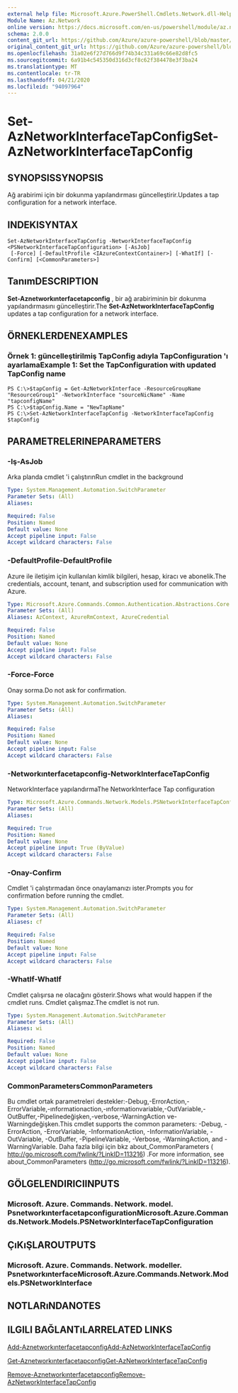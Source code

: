 ```yaml
---
external help file: Microsoft.Azure.PowerShell.Cmdlets.Network.dll-Help.xml
Module Name: Az.Network
online version: https://docs.microsoft.com/en-us/powershell/module/az.network/set-aznetworkinterfacetapconfig
schema: 2.0.0
content_git_url: https://github.com/Azure/azure-powershell/blob/master/src/Network/Network/help/Set-AzNetworkInterfaceTapConfig.md
original_content_git_url: https://github.com/Azure/azure-powershell/blob/master/src/Network/Network/help/Set-AzNetworkInterfaceTapConfig.md
ms.openlocfilehash: 31a02e6f27d766d9f74b34c331a69c66e82d8fc5
ms.sourcegitcommit: 6a91b4c545350d316d3cf8c62f384478e3f3ba24
ms.translationtype: MT
ms.contentlocale: tr-TR
ms.lasthandoff: 04/21/2020
ms.locfileid: "94097964"
---
```

# <span data-ttu-id="34d3a-101">Set-AzNetworkInterfaceTapConfig</span><span class="sxs-lookup"><span data-stu-id="34d3a-101">Set-AzNetworkInterfaceTapConfig</span></span>

## <span data-ttu-id="34d3a-102">SYNOPSIS</span><span class="sxs-lookup"><span data-stu-id="34d3a-102">SYNOPSIS</span></span>
<span data-ttu-id="34d3a-103">Ağ arabirimi için bir dokunma yapılandırması güncelleştirir.</span><span class="sxs-lookup"><span data-stu-id="34d3a-103">Updates a tap configuration for a network interface.</span></span>

## <span data-ttu-id="34d3a-104">INDEKI</span><span class="sxs-lookup"><span data-stu-id="34d3a-104">SYNTAX</span></span>

```
Set-AzNetworkInterfaceTapConfig -NetworkInterfaceTapConfig <PSNetworkInterfaceTapConfiguration> [-AsJob]
 [-Force] [-DefaultProfile <IAzureContextContainer>] [-WhatIf] [-Confirm] [<CommonParameters>]
```

## <span data-ttu-id="34d3a-105">Tanım</span><span class="sxs-lookup"><span data-stu-id="34d3a-105">DESCRIPTION</span></span>
<span data-ttu-id="34d3a-106">**Set-Aznetworkınterfacetapconfig** , bir ağ arabiriminin bir dokunma yapılandırmasını güncelleştirir.</span><span class="sxs-lookup"><span data-stu-id="34d3a-106">The **Set-AzNetworkInterfaceTapConfig** updates a tap configuration for a network interface.</span></span>

## <span data-ttu-id="34d3a-107">ÖRNEKLERDEN</span><span class="sxs-lookup"><span data-stu-id="34d3a-107">EXAMPLES</span></span>

### <span data-ttu-id="34d3a-108">Örnek 1: güncelleştirilmiş TapConfig adıyla TapConfiguration 'ı ayarlama</span><span class="sxs-lookup"><span data-stu-id="34d3a-108">Example 1: Set the TapConfiguration with updated TapConfig name</span></span>
```
PS C:\>$tapConfig = Get-AzNetworkInterface -ResourceGroupName "ResourceGroup1" -NetworkInterface "sourceNicName" -Name "tapconfigName"
PS C:\>$tapConfig.Name = "NewTapName"
PS C:\>Set-AzNetworkInterfaceTapConfig -NetworkInterfaceTapConfig $tapConfig
```

## <span data-ttu-id="34d3a-109">PARAMETRELERINE</span><span class="sxs-lookup"><span data-stu-id="34d3a-109">PARAMETERS</span></span>

### <span data-ttu-id="34d3a-110">-Iş</span><span class="sxs-lookup"><span data-stu-id="34d3a-110">-AsJob</span></span>
<span data-ttu-id="34d3a-111">Arka planda cmdlet 'i çalıştırın</span><span class="sxs-lookup"><span data-stu-id="34d3a-111">Run cmdlet in the background</span></span>

```yaml
Type: System.Management.Automation.SwitchParameter
Parameter Sets: (All)
Aliases:

Required: False
Position: Named
Default value: None
Accept pipeline input: False
Accept wildcard characters: False
```

### <span data-ttu-id="34d3a-112">-DefaultProfile</span><span class="sxs-lookup"><span data-stu-id="34d3a-112">-DefaultProfile</span></span>
<span data-ttu-id="34d3a-113">Azure ile iletişim için kullanılan kimlik bilgileri, hesap, kiracı ve abonelik.</span><span class="sxs-lookup"><span data-stu-id="34d3a-113">The credentials, account, tenant, and subscription used for communication with Azure.</span></span>

```yaml
Type: Microsoft.Azure.Commands.Common.Authentication.Abstractions.Core.IAzureContextContainer
Parameter Sets: (All)
Aliases: AzContext, AzureRmContext, AzureCredential

Required: False
Position: Named
Default value: None
Accept pipeline input: False
Accept wildcard characters: False
```

### <span data-ttu-id="34d3a-114">-Force</span><span class="sxs-lookup"><span data-stu-id="34d3a-114">-Force</span></span>
<span data-ttu-id="34d3a-115">Onay sorma.</span><span class="sxs-lookup"><span data-stu-id="34d3a-115">Do not ask for confirmation.</span></span>

```yaml
Type: System.Management.Automation.SwitchParameter
Parameter Sets: (All)
Aliases:

Required: False
Position: Named
Default value: None
Accept pipeline input: False
Accept wildcard characters: False
```

### <span data-ttu-id="34d3a-116">-Networkınterfacetapconfig</span><span class="sxs-lookup"><span data-stu-id="34d3a-116">-NetworkInterfaceTapConfig</span></span>
<span data-ttu-id="34d3a-117">NetworkInterface yapılandırma</span><span class="sxs-lookup"><span data-stu-id="34d3a-117">The NetworkInterface Tap configuration</span></span>

```yaml
Type: Microsoft.Azure.Commands.Network.Models.PSNetworkInterfaceTapConfiguration
Parameter Sets: (All)
Aliases:

Required: True
Position: Named
Default value: None
Accept pipeline input: True (ByValue)
Accept wildcard characters: False
```

### <span data-ttu-id="34d3a-118">-Onay</span><span class="sxs-lookup"><span data-stu-id="34d3a-118">-Confirm</span></span>
<span data-ttu-id="34d3a-119">Cmdlet 'i çalıştırmadan önce onaylamanızı ister.</span><span class="sxs-lookup"><span data-stu-id="34d3a-119">Prompts you for confirmation before running the cmdlet.</span></span>

```yaml
Type: System.Management.Automation.SwitchParameter
Parameter Sets: (All)
Aliases: cf

Required: False
Position: Named
Default value: None
Accept pipeline input: False
Accept wildcard characters: False
```

### <span data-ttu-id="34d3a-120">-WhatIf</span><span class="sxs-lookup"><span data-stu-id="34d3a-120">-WhatIf</span></span>
<span data-ttu-id="34d3a-121">Cmdlet çalışırsa ne olacağını gösterir.</span><span class="sxs-lookup"><span data-stu-id="34d3a-121">Shows what would happen if the cmdlet runs.</span></span>
<span data-ttu-id="34d3a-122">Cmdlet çalışmaz.</span><span class="sxs-lookup"><span data-stu-id="34d3a-122">The cmdlet is not run.</span></span>

```yaml
Type: System.Management.Automation.SwitchParameter
Parameter Sets: (All)
Aliases: wi

Required: False
Position: Named
Default value: None
Accept pipeline input: False
Accept wildcard characters: False
```

### <span data-ttu-id="34d3a-123">CommonParameters</span><span class="sxs-lookup"><span data-stu-id="34d3a-123">CommonParameters</span></span>
<span data-ttu-id="34d3a-124">Bu cmdlet ortak parametreleri destekler:-Debug,-ErrorAction,-ErrorVariable,-ınformationaction,-ınformationvariable,-OutVariable,-OutBuffer,-Pipelinedeğişken,-verbose,-WarningAction ve-Warningdeğişken.</span><span class="sxs-lookup"><span data-stu-id="34d3a-124">This cmdlet supports the common parameters: -Debug, -ErrorAction, -ErrorVariable, -InformationAction, -InformationVariable, -OutVariable, -OutBuffer, -PipelineVariable, -Verbose, -WarningAction, and -WarningVariable.</span></span> <span data-ttu-id="34d3a-125">Daha fazla bilgi için bkz about_CommonParameters ( http://go.microsoft.com/fwlink/?LinkID=113216) .</span><span class="sxs-lookup"><span data-stu-id="34d3a-125">For more information, see about_CommonParameters (http://go.microsoft.com/fwlink/?LinkID=113216).</span></span>

## <span data-ttu-id="34d3a-126">GÖLGELENDIRICI</span><span class="sxs-lookup"><span data-stu-id="34d3a-126">INPUTS</span></span>

### <span data-ttu-id="34d3a-127">Microsoft. Azure. Commands. Network. model. Psnetworkınterfacetapconfiguration</span><span class="sxs-lookup"><span data-stu-id="34d3a-127">Microsoft.Azure.Commands.Network.Models.PSNetworkInterfaceTapConfiguration</span></span>

## <span data-ttu-id="34d3a-128">ÇıKıŞLAR</span><span class="sxs-lookup"><span data-stu-id="34d3a-128">OUTPUTS</span></span>

### <span data-ttu-id="34d3a-129">Microsoft. Azure. Commands. Network. modeller. Psnetworkınterface</span><span class="sxs-lookup"><span data-stu-id="34d3a-129">Microsoft.Azure.Commands.Network.Models.PSNetworkInterface</span></span>

## <span data-ttu-id="34d3a-130">NOTLARıNDA</span><span class="sxs-lookup"><span data-stu-id="34d3a-130">NOTES</span></span>

## <span data-ttu-id="34d3a-131">ILGILI BAĞLANTıLAR</span><span class="sxs-lookup"><span data-stu-id="34d3a-131">RELATED LINKS</span></span>

[<span data-ttu-id="34d3a-132">Add-Aznetworkınterfacetapconfig</span><span class="sxs-lookup"><span data-stu-id="34d3a-132">Add-AzNetworkInterfaceTapConfig</span></span>](./Add-AzNetworkInterfaceTapConfig.md)

[<span data-ttu-id="34d3a-133">Get-Aznetworkınterfacetapconfig</span><span class="sxs-lookup"><span data-stu-id="34d3a-133">Get-AzNetworkInterfaceTapConfig</span></span>](./Get-AzNetworkInterfaceTapConfig.md)

[<span data-ttu-id="34d3a-134">Remove-Aznetworkınterfacetapconfig</span><span class="sxs-lookup"><span data-stu-id="34d3a-134">Remove-AzNetworkInterfaceTapConfig</span></span>](./Remove-AzNetworkInterfaceTapConfig.md)
